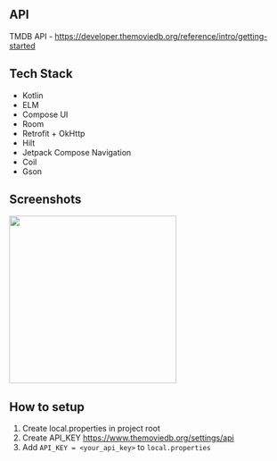 ## API
TMDB API - https://developer.themoviedb.org/reference/intro/getting-started

## Tech Stack
- Kotlin
- ELM
- Compose UI
- Room
- Retrofit + OkHttp
- Hilt
- Jetpack Compose Navigation
- Coil
- Gson

## Screenshots
<img src=https://github.com/user-attachments/assets/4be6975a-9d05-461b-ab19-66cadd2202ff width=300/>

## How to setup
1. Create local.properties in project root
2. Create API_KEY https://www.themoviedb.org/settings/api
3. Add `API_KEY = <your_api_key>` to `local.properties`  
